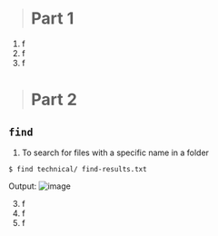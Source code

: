 > # Part 1

1. f
2. f
3. f

> # Part 2

## `find`
1. To search for files with a specific name in a folder
```
$ find technical/ find-results.txt
```
Output:
![image](https://github.com/jjmnol/cse15l-lab-reports/assets/146889917/d944a0d6-7d1e-41eb-9789-4fd87418076a)



3. f
4. f
5. f
